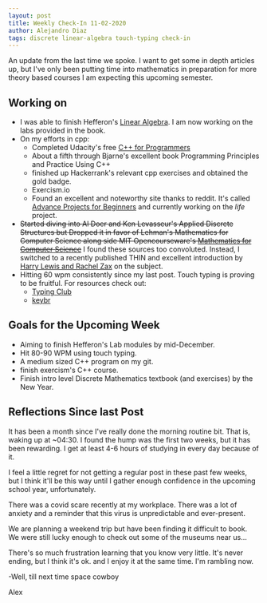 ```yaml
---
layout: post
title: Weekly Check-In 11-02-2020
author: Alejandro Diaz
tags: discrete linear-algebra touch-typing check-in
---
```

An update from the last time we spoke. I want to get some in depth articles up, but I've only been putting time into mathematics in preparation for more theory based courses I am expecting this upcoming semester.

## Working on

* I was able to finish Hefferon's [Linear Algebra]("http://joshua.smcvt.edu/linearalgebra/). I am now working on the labs provided in the book.  
* On my efforts in cpp:
  * Completed Udacity's free [C++ for Programmers](https://www.udacity.com/course/c-for-programmers--ud210)
  * About a fifth through Bjarne's excellent book Programming Principles and Practice Using C++
  * finished up Hackerrank's relevant cpp exercises and obtained the gold badge.
  * Exercism.io
  * Found an excellent and noteworthy site thanks to reddit. It's called [Advance Projects for Beginners](https://robertheaton.com/2018/12/08/programming-projects-for-advanced-beginners/) and currently working on the *life* project.
* <del>Started diving into Al Doer and Ken Levasseur's Applied Discrete Structures but Dropped it in favor of Lehman's Mathematics for Computer Science along side MIT Opencourseware's [Mathematics for Computer Science](https://ocw.mit.edu/courses/electrical-engineering-and-computer-science/6-042j-mathematics-for-computer-science-spring-2015/index.htm)</del> I found these sources too convoluted. Instead, I switched to a recently published THIN and excellent introduction by [Harry Lewis and Rachel Zax](https://press.princeton.edu/books/hardcover/9780691179292/essential-discrete-mathematics-for-computer-science) on the subject.
* Hitting 60 wpm consistently since my last post. Touch typing is proving to be fruitful. For resources check out:
  * [Typing Club](www.typingclub.com)
  * [keybr](www.keybr.com)

## Goals for the Upcoming Week

* Aiming to finish Hefferon's Lab modules by mid-December.
* Hit 80-90 WPM using touch typing.
* A medium sized C++ program on my git.
* finish exercism's C++ course.
* Finish intro level Discrete Mathematics textbook (and exercises) by the New Year.

## Reflections Since last Post

It has been a month since I've really done the morning routine bit. That is, waking up at ~04:30. I found the hump was the first two weeks, but it has been rewarding. I get at least 4-6 hours of studying in every day because of it.

I feel a little regret for not getting a regular post in these past few weeks, but I think it'll be this way until I gather enough confidence in the upcoming school year, unfortunately.

There was a covid scare recently at my workplace. There was a lot of anxiety and a reminder that this virus is unpredictable and ever-present.

We are planning a weekend trip but have been finding it difficult to book. We were still lucky enough to check out some of the museums near us...

There's so much frustration learning that you know very little. It's never ending, but I think it's ok. and I enjoy it at the same time. I'm rambling now.

-Well, till next time space cowboy

Alex
